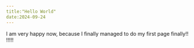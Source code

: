 ```yaml
---
title:"Hello World"
date:2024-09-24
---
```

I am very happy now, because I finally managed to do my first page finally!!
!!!!!
